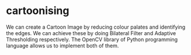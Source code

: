 # cartoonising
We can create a Cartoon Image by reducing colour palates and identifying the edges. We can achieve these by doing Bilateral Filter and Adaptive Thresholding respectively. The OpenCV library of Python programming language allows us to implement both of them. 
